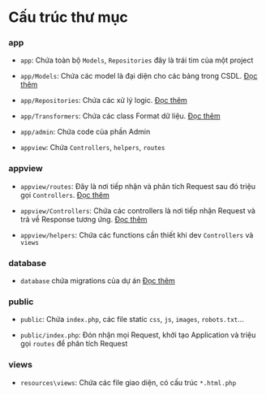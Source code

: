 # Cấu trúc thư mục

### app
- `app`: Chứa toàn bộ `Models`, `Repositories` đây là trái tim của một project

- `app/Models`: Chứa các model là đại diện cho các bảng trong CSDL. [Đọc thêm](models.md)

- `app/Repositories`: Chứa các xử lý logic.
[Đọc thêm](repositories.md)

- `app/Transformers`: Chứa các class Format dữ liệu.
[Đọc thêm](transformers.md)

- `app/admin`: Chứa code của phần Admin

- `appview`: Chứa `Controllers`, `helpers`, `routes`

### appview
- `appview/routes`: Đây là nơi tiếp nhận và phân tích Request sau đó triệu gọi `Controllers`.
[Đọc thêm](routes.md)

- `appview/Controllers`: Chứa các controllers là nơi tiếp nhận Request và trả về Response tương ứng. [Đọc thêm](controllers.md)

- `appview/helpers`: Chứa các functions cần thiết khi dev `Controllers` và `views`

### database
- `database` chứa migrations của dự án
[Đọc thêm](database.md)


### public
- `public`: Chứa `index.php`, các file static `css`, `js`, `images`, `robots.txt`...

- `public/index.php`: Đón nhận mọi Request, khởi tạo Application và triệu gọi `routes` để phân tích Request

### views
- `resources\views`: Chứa các file giao diện, có cấu trúc `*.html.php`